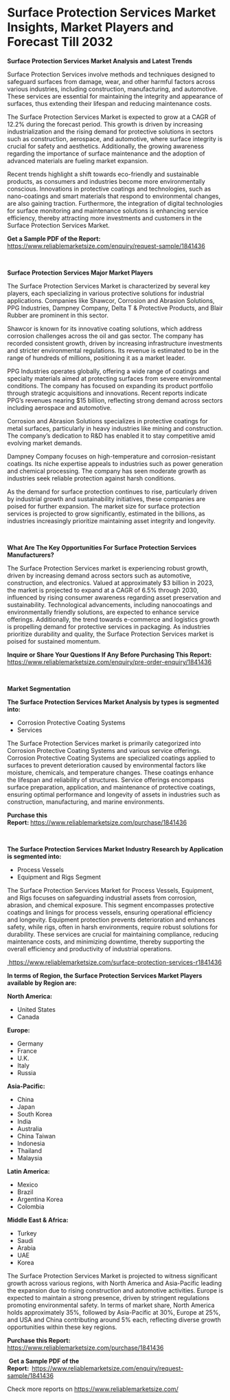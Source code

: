 <p><h1>Surface Protection Services Market Insights, Market Players and Forecast Till 2032</h1></p><p><strong>Surface Protection Services Market Analysis and Latest Trends</strong></p>
<p><p>Surface Protection Services involve methods and techniques designed to safeguard surfaces from damage, wear, and other harmful factors across various industries, including construction, manufacturing, and automotive. These services are essential for maintaining the integrity and appearance of surfaces, thus extending their lifespan and reducing maintenance costs.</p><p>The Surface Protection Services Market is expected to grow at a CAGR of 12.2% during the forecast period. This growth is driven by increasing industrialization and the rising demand for protective solutions in sectors such as construction, aerospace, and automotive, where surface integrity is crucial for safety and aesthetics. Additionally, the growing awareness regarding the importance of surface maintenance and the adoption of advanced materials are fueling market expansion.</p><p>Recent trends highlight a shift towards eco-friendly and sustainable products, as consumers and industries become more environmentally conscious. Innovations in protective coatings and technologies, such as nano-coatings and smart materials that respond to environmental changes, are also gaining traction. Furthermore, the integration of digital technologies for surface monitoring and maintenance solutions is enhancing service efficiency, thereby attracting more investments and customers in the Surface Protection Services Market.</p></p>
<p><strong>Get a Sample PDF of the Report:&nbsp;</strong> <a href="https://www.reliablemarketsize.com/enquiry/request-sample/1841436?utm_campaign=2875&utm_medium=2&utm_source=Github&utm_content=ia&utm_term=09032025&utm_id=surface-protection-services">https://www.reliablemarketsize.com/enquiry/request-sample/1841436</a></p>
<p>&nbsp;</p>
<p><strong>Surface Protection Services Major Market Players</strong></p>
<p><p>The Surface Protection Services Market is characterized by several key players, each specializing in various protective solutions for industrial applications. Companies like Shawcor, Corrosion and Abrasion Solutions, PPG Industries, Dampney Company, Delta T & Protective Products, and Blair Rubber are prominent in this sector. </p><p>Shawcor is known for its innovative coating solutions, which address corrosion challenges across the oil and gas sector. The company has recorded consistent growth, driven by increasing infrastructure investments and stricter environmental regulations. Its revenue is estimated to be in the range of hundreds of millions, positioning it as a market leader.</p><p>PPG Industries operates globally, offering a wide range of coatings and specialty materials aimed at protecting surfaces from severe environmental conditions. The company has focused on expanding its product portfolio through strategic acquisitions and innovations. Recent reports indicate PPG’s revenues nearing $15 billion, reflecting strong demand across sectors including aerospace and automotive.</p><p>Corrosion and Abrasion Solutions specializes in protective coatings for metal surfaces, particularly in heavy industries like mining and construction. The company’s dedication to R&D has enabled it to stay competitive amid evolving market demands.</p><p>Dampney Company focuses on high-temperature and corrosion-resistant coatings. Its niche expertise appeals to industries such as power generation and chemical processing. The company has seen moderate growth as industries seek reliable protection against harsh conditions.</p><p>As the demand for surface protection continues to rise, particularly driven by industrial growth and sustainability initiatives, these companies are poised for further expansion. The market size for surface protection services is projected to grow significantly, estimated in the billions, as industries increasingly prioritize maintaining asset integrity and longevity.</p></p>
<p>&nbsp;</p>
<p><strong>What Are The Key Opportunities For Surface Protection Services Manufacturers?</strong></p>
<p><p>The Surface Protection Services market is experiencing robust growth, driven by increasing demand across sectors such as automotive, construction, and electronics. Valued at approximately $3 billion in 2023, the market is projected to expand at a CAGR of 6.5% through 2030, influenced by rising consumer awareness regarding asset preservation and sustainability. Technological advancements, including nanocoatings and environmentally friendly solutions, are expected to enhance service offerings. Additionally, the trend towards e-commerce and logistics growth is propelling demand for protective services in packaging. As industries prioritize durability and quality, the Surface Protection Services market is poised for sustained momentum.</p></p>
<p><strong>Inquire or Share Your Questions If Any Before Purchasing This Report:</strong> <a href="https://www.reliablemarketsize.com/enquiry/pre-order-enquiry/1841436?utm_campaign=2875&utm_medium=2&utm_source=Github&utm_content=ia&utm_term=09032025&utm_id=surface-protection-services">https://www.reliablemarketsize.com/enquiry/pre-order-enquiry/1841436</a></p>
<p>&nbsp;</p>
<p><strong>Market Segmentation</strong></p>
<p><strong>The Surface Protection Services Market Analysis by types is segmented into:</strong></p>
<p><ul><li>Corrosion Protective Coating Systems</li><li>Services</li></ul></p>
<p><p>The Surface Protection Services market is primarily categorized into Corrosion Protective Coating Systems and various service offerings. Corrosion Protective Coating Systems are specialized coatings applied to surfaces to prevent deterioration caused by environmental factors like moisture, chemicals, and temperature changes. These coatings enhance the lifespan and reliability of structures. Service offerings encompass surface preparation, application, and maintenance of protective coatings, ensuring optimal performance and longevity of assets in industries such as construction, manufacturing, and marine environments.</p></p>
<p><strong>Purchase this Report:&nbsp;</strong><a href="https://www.reliablemarketsize.com/purchase/1841436?utm_campaign=2875&utm_medium=2&utm_source=Github&utm_content=ia&utm_term=09032025&utm_id=surface-protection-services">https://www.reliablemarketsize.com/purchase/1841436</a></p>
<p>&nbsp;</p>
<p><strong>The Surface Protection Services Market Industry Research by Application is segmented into:</strong></p>
<p><ul><li>Process Vessels</li><li>Equipment and Rigs Segment</li></ul></p>
<p><p>The Surface Protection Services Market for Process Vessels, Equipment, and Rigs focuses on safeguarding industrial assets from corrosion, abrasion, and chemical exposure. This segment encompasses protective coatings and linings for process vessels, ensuring operational efficiency and longevity. Equipment protection prevents deterioration and enhances safety, while rigs, often in harsh environments, require robust solutions for durability. These services are crucial for maintaining compliance, reducing maintenance costs, and minimizing downtime, thereby supporting the overall efficiency and productivity of industrial operations.</p></p>
<p><a href="https://www.reliablemarketsize.com/surface-protection-services-r1841436?utm_campaign=2875&utm_medium=2&utm_source=Github&utm_content=ia&utm_term=09032025&utm_id=surface-protection-services">&nbsp;https://www.reliablemarketsize.com/surface-protection-services-r1841436</a></p>
<p><strong>In terms of Region, the Surface Protection Services Market Players available by Region are:</strong></p>
<p>
    <p> <strong> North America: </strong>
        <ul>
            <li>United States</li>
            <li>Canada</li>
        </ul>
        </p> 
    <p> <strong> Europe: </strong>
        <ul>
            <li>Germany</li>
            <li>France</li>
            <li>U.K.</li>
            <li>Italy</li>
            <li>Russia</li>
        </ul>
        </p> 
    <p> <strong> Asia-Pacific: </strong>
        <ul>
            <li>China</li>
            <li>Japan</li>
            <li>South Korea</li>
            <li>India</li>
            <li>Australia</li>
            <li>China Taiwan</li>
            <li>Indonesia</li>
            <li>Thailand</li>
            <li>Malaysia</li>
        </ul>
        </p> 
    <p> <strong> Latin America: </strong>
        <ul>
            <li>Mexico</li>
            <li>Brazil</li>
            <li>Argentina Korea</li>
            <li>Colombia</li>
        </ul>
        </p> 
    <p> <strong> Middle East & Africa: </strong>
        <ul>
            <li>Turkey</li>
            <li>Saudi</li>
            <li>Arabia</li>
            <li>UAE</li>
            <li>Korea</li>
        </ul>
    </p>
    </p>
<p><p>The Surface Protection Services Market is projected to witness significant growth across various regions, with North America and Asia-Pacific leading the expansion due to rising construction and automotive activities. Europe is expected to maintain a strong presence, driven by stringent regulations promoting environmental safety. In terms of market share, North America holds approximately 35%, followed by Asia-Pacific at 30%, Europe at 25%, and USA and China contributing around 5% each, reflecting diverse growth opportunities within these key regions.</p></p>
<p><strong>Purchase this Report: </strong><a href="https://www.reliablemarketsize.com/purchase/1841436?utm_campaign=2875&utm_medium=2&utm_source=Github&utm_content=ia&utm_term=09032025&utm_id=surface-protection-services">https://www.reliablemarketsize.com/purchase/1841436</a></p>
<p>&nbsp;<strong>Get a Sample PDF of the Report:&nbsp;&nbsp;</strong><a href="https://www.reliablemarketsize.com/enquiry/request-sample/1841436?utm_campaign=2875&utm_medium=2&utm_source=Github&utm_content=ia&utm_term=09032025&utm_id=surface-protection-services">https://www.reliablemarketsize.com/enquiry/request-sample/1841436</a></p>
<p><strong></strong></p>
<p>Check more reports on <a href="https://www.reliablemarketsize.com/?utm_campaign=2875&utm_medium=2&utm_source=Github&utm_content=ia&utm_term=09032025&utm_id=surface-protection-services">https://www.reliablemarketsize.com/</a></p>